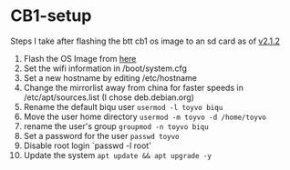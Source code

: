 # CB1-setup
Steps I take after flashing the btt cb1 os image to an sd card as of [v2.1.2](https://github.com/bigtreetech/CB1/releases/tag/V2.1.2)

1. Flash the OS Image from [here](https://github.com/bigtreetech/CB1/releases)
2. Set the wifi information in /boot/system.cfg
3. Set a new hostname by editing /etc/hostname
4. Change the mirrorlist away from china for faster speeds in /etc/apt/sources.list (I chose deb.debian.org)
5. Rename the default biqu user `usermod -l toyvo biqu`
6. Move the user home directory `usermod -m toyvo -d /home/toyvo`
7. rename the user's group `groupmod -n toyvo biqu`
8. Set a password for the user `passwd toyvo`
9. Disable root login `passwd -l root'
10. Update the system `apt update && apt upgrade -y`
